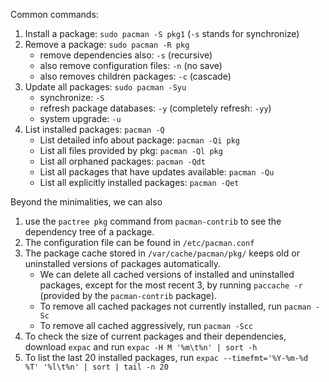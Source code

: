 

Common commands:
1. Install a package: `sudo pacman -S pkg1` (`-s` stands for synchronize)
2. Remove a package: `sudo pacman -R pkg`
    - remove dependencies also: `-s` (recursive)
    - also remove configuration files: `-n` (no save) 
    - also removes children packages: `-c` (cascade)
3. Update all packages: `sudo pacman -Syu`
    - synchronize: `-S` 
    - refresh package databases: `-y` (completely refresh: `-yy`)
    - system upgrade: `-u`
4. List installed packages: `pacman -Q`
    - List detailed info about package: `pacman -Qi pkg` 
    - List all files provided by pkg: `pacman -Ql pkg` 
    - List all orphaned packages: `pacman -Qdt`
    - List all packages that have updates available: `pacman -Qu`
    - List all explicitly installed packages: `pacman -Qet`

Beyond the minimalities, we can also 
1. use the `pactree pkg` command from `pacman-contrib` to see the dependency tree of a package. 
2. The configuration file can be found in `/etc/pacman.conf`
3. The package cache stored in `/var/cache/pacman/pkg/` keeps old or uninstalled versions of packages automatically. 
     - We can delete all cached versions of installed and uninstalled packages, except for the most recent 3, by running `paccache -r` (provided by the `pacman-contrib` package). 
     - To remove all cached packages not currently installed, run `pacman -Sc`
     - To remove all cached aggressively, run `pacman -Scc`
4. To check the size of current packages and their dependencies, download `expac` and run `expac -H M '%m\t%n' | sort -h`
5. To list the last 20 installed packages, run `expac --timefmt='%Y-%m-%d %T' '%l\t%n' | sort | tail -n 20`
